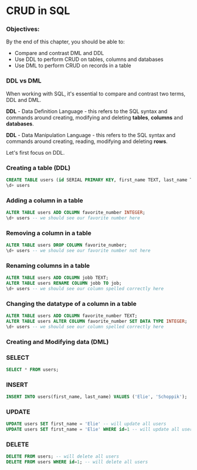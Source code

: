 # CRUD in SQL

### Objectives:

By the end of this chapter, you should be able to:

- Compare and contrast DML and DDL
- Use DDL to perform CRUD on tables, columns and databases
- Use DML to perform CRUD on records in a table

### DDL vs DML

When working with SQL, it's essential to compare and contrast two terms, DDL and DML.

**DDL** - Data Definition Language - this refers to the SQL syntax and commands around creating, modifying and deleting **tables**, **columns** and **databases**.

**DDL** - Data Manipulation Language - this refers to the SQL syntax and commands around creating, reading, modifying and deleting **rows**.

Let's first focus on DDL.

### Creating a table (DDL)

```sql
CREATE TABLE users (id SERIAL PRIMARY KEY, first_name TEXT, last_name TEXT);
\d+ users
```

### Adding a column in a table

```sql
ALTER TABLE users ADD COLUMN favorite_number INTEGER; 
\d+ users -- we should see our favorite number here
```

### Removing a column in a table

```sql
ALTER TABLE users DROP COLUMN favorite_number; 
\d+ users -- we should see our favorite number not here
```

### Renaming columns in a table

```sql
ALTER TABLE users ADD COLUMN jobb TEXT; 
ALTER TABLE users RENAME COLUMN jobb TO job; 
\d+ users -- we should see our column spelled correctly here
```

### Changing the datatype of a column in a table

```sql
ALTER TABLE users ADD COLUMN favorite_number TEXT; 
ALTER TABLE users ALTER COLUMN favorite_number SET DATA TYPE INTEGER; 
\d+ users -- we should see our column spelled correctly here
```

### Creating and Modifying data (DML)

### SELECT

```sql
SELECT * FROM users;
```

### INSERT

```sql
INSERT INTO users(first_name, last_name) VALUES ('Elie', 'Schoppik');
```

### UPDATE

```sql
UPDATE users SET first_name = 'Elie' -- will update all users
UPDATE users SET first_name = 'Elie' WHERE id=1 -- will update all users
```

### DELETE

```sql
DELETE FROM users; -- will delete all users
DELETE FROM users WHERE id=1; -- will delete all users
```


